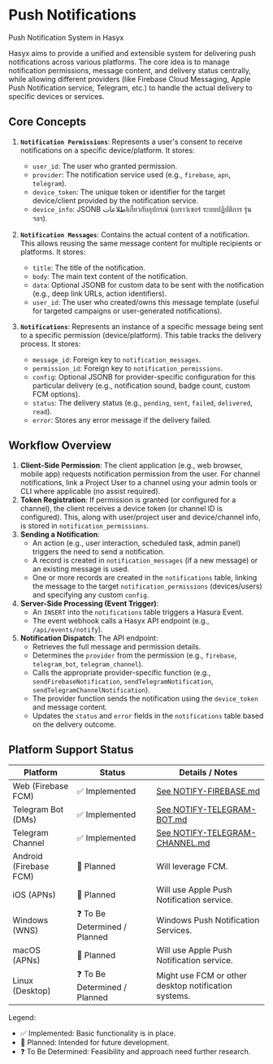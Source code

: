 # Push Notifications

Push Notification System in Hasyx

Hasyx aims to provide a unified and extensible system for delivering push notifications across various platforms. The core idea is to manage notification permissions, message content, and delivery status centrally, while allowing different providers (like Firebase Cloud Messaging, Apple Push Notification service, Telegram, etc.) to handle the actual delivery to specific devices or services.

## Core Concepts

1.  **`Notification Permissions`**: Represents a user's consent to receive notifications on a specific device/platform. It stores:
    *   `user_id`: The user who granted permission.
    *   `provider`: The notification service used (e.g., `firebase`, `apn`, `telegram`).
    *   `device_token`: The unique token or identifier for the target device/client provided by the notification service.
    *   `device_info`: JSONB اطلاعاتเกี่ยวกับอุปกรณ์ (เบราว์เซอร์ ระบบปฏิบัติการ รุ่น ฯลฯ).

2.  **`Notification Messages`**: Contains the actual content of a notification. This allows reusing the same message content for multiple recipients or platforms. It stores:
    *   `title`: The title of the notification.
    *   `body`: The main text content of the notification.
    *   `data`: Optional JSONB for custom data to be sent with the notification (e.g., deep link URLs, action identifiers).
    *   `user_id`: The user who created/owns this message template (useful for targeted campaigns or user-generated notifications).

3.  **`Notifications`**: Represents an instance of a specific message being sent to a specific permission (device/platform). This table tracks the delivery process. It stores:
    *   `message_id`: Foreign key to `notification_messages`.
    *   `permission_id`: Foreign key to `notification_permissions`.
    *   `config`: Optional JSONB for provider-specific configuration for this particular delivery (e.g., notification sound, badge count, custom FCM options).
    *   `status`: The delivery status (e.g., `pending`, `sent`, `failed`, `delivered`, `read`).
    *   `error`: Stores any error message if the delivery failed.

## Workflow Overview

1.  **Client-Side Permission**: The client application (e.g., web browser, mobile app) requests notification permission from the user. For channel notifications, link a Project User to a channel using your admin tools or CLI where applicable (no assist required).
2.  **Token Registration**: If permission is granted (or configured for a channel), the client receives a device token (or channel ID is configured). This, along with user/project user and device/channel info, is stored in `notification_permissions`.
3.  **Sending a Notification**:
    *   An action (e.g., user interaction, scheduled task, admin panel) triggers the need to send a notification.
    *   A record is created in `notification_messages` (if a new message) or an existing message is used.
    *   One or more records are created in the `notifications` table, linking the message to the target `notification_permissions` (devices/users) and specifying any custom `config`.
4.  **Server-Side Processing (Event Trigger)**:
    *   An `INSERT` into the `notifications` table triggers a Hasura Event.
    *   The event webhook calls a Hasyx API endpoint (e.g., `/api/events/notify`).
5.  **Notification Dispatch**: The API endpoint:
    *   Retrieves the full message and permission details.
    *   Determines the `provider` from the permission (e.g., `firebase`, `telegram_bot`, `telegram_channel`).
    *   Calls the appropriate provider-specific function (e.g., `sendFirebaseNotification`, `sendTelegramNotification`, `sendTelegramChannelNotification`).
    *   The provider function sends the notification using the `device_token` and message content.
    *   Updates the `status` and `error` fields in the `notifications` table based on the delivery outcome.

## Platform Support Status

| Platform              | Status                        | Details / Notes                                     |
| --------------------- | ----------------------------- | --------------------------------------------------- |
| Web (Firebase FCM)    | ✅ Implemented                | [See NOTIFY-FIREBASE.md](NOTIFY-FIREBASE.md)        |
| Telegram Bot (DMs)    | ✅ Implemented                | [See NOTIFY-TELEGRAM-BOT.md](NOTIFY-TELEGRAM-BOT.md)| 
| Telegram Channel      | ✅ Implemented                | [See NOTIFY-TELEGRAM-CHANNEL.md](NOTIFY-TELEGRAM-CHANNEL.md) |
| Android (Firebase FCM)| 🚧 Planned                    | Will leverage FCM.                                  |
| iOS (APNs)            | 🚧 Planned                    | Will use Apple Push Notification service.             |
| Windows (WNS)         | ❓ To Be Determined / Planned | Windows Push Notification Services.                 |
| macOS (APNs)          | 🚧 Planned                    | Will use Apple Push Notification service.             |
| Linux (Desktop)       | ❓ To Be Determined / Planned | Might use FCM or other desktop notification systems.|

Legend:
*   ✅ Implemented: Basic functionality is in place.
*   🚧 Planned: Intended for future development.
*   ❓ To Be Determined: Feasibility and approach need further research.
